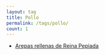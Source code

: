 ```yaml
---
layout: tag
title: Pollo
permalink: /tags/pollo/
count: 1
---
```


- [Arepas rellenas de Reina Pepiada](https://fblupi.github.io/lacocinadelupi/2021/09/10/arepas-reina-pepiada/)
